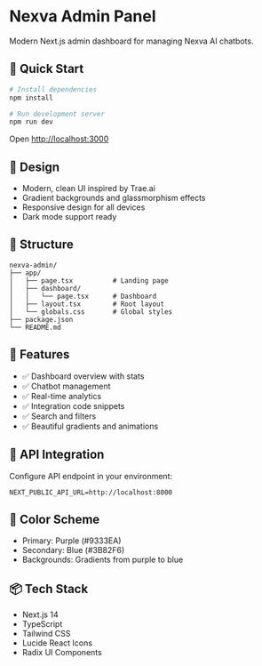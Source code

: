 # Nexva Admin Panel

Modern Next.js admin dashboard for managing Nexva AI chatbots.

## 🚀 Quick Start

```bash
# Install dependencies
npm install

# Run development server
npm run dev
```

Open [http://localhost:3000](http://localhost:3000)

## 🎨 Design

- Modern, clean UI inspired by Trae.ai
- Gradient backgrounds and glassmorphism effects
- Responsive design for all devices
- Dark mode support ready

## 📁 Structure

```
nexva-admin/
├── app/
│   ├── page.tsx          # Landing page
│   ├── dashboard/
│   │   └── page.tsx      # Dashboard
│   ├── layout.tsx        # Root layout
│   └── globals.css       # Global styles
├── package.json
└── README.md
```

## 🎯 Features

- ✅ Dashboard overview with stats
- ✅ Chatbot management
- ✅ Real-time analytics
- ✅ Integration code snippets
- ✅ Search and filters
- ✅ Beautiful gradients and animations

## 🔗 API Integration

Configure API endpoint in your environment:

```env
NEXT_PUBLIC_API_URL=http://localhost:8000
```

## 🎨 Color Scheme

- Primary: Purple (#9333EA)
- Secondary: Blue (#3B82F6)
- Backgrounds: Gradients from purple to blue

## 📦 Tech Stack

- Next.js 14
- TypeScript
- Tailwind CSS
- Lucide React Icons
- Radix UI Components


